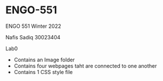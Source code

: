 # ENGO-551
ENGO 551 Winter 2022

Nafis Sadiq
30023404

Lab0
- Contains an Image folder
- Contains four webpages taht are connected to one another
- Contains 1 CSS style file
